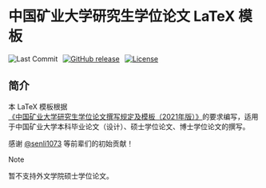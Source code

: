 # 中国矿业大学研究生学位论文 LaTeX 模板

<p class="badges">
    <img alt="Last Commit" src="https://img.shields.io/github/last-commit/OpenCUMT/thesis-latex"/>
    <a href="https://github.com/OpenCUMT/thesis-latex/releases/latest">
        <img alt="GitHub release" src="https://img.shields.io/github/v/release/OpenCUMT/thesis-latex" />
    </a>
    <a href="https://github.com/OpenCUMT/thesis-latex/blob/main/LICENSE">
        <img alt="License" src="https://img.shields.io/github/license/OpenCUMT/thesis-latex" />
    </a>
</p>

<style scoped>
.badges {
  display: flex;
  gap: 10px;
}
</style>

## 简介

本 LaTeX 模板根据[《中国矿业大学研究生学位论文撰写规定及模板（2021年版）》](https://gs.cumt.edu.cn/info/1049/3149.htm)的要求编写，适用于中国矿业大学本科毕业论文（设计）、硕士学位论文、博士学位论文的撰写。

感谢 [@senli1073](https://github/senli1073) 等前辈们的初始贡献！

> [!NOTE]
>
> 暂不支持外文学院硕士学位论文。